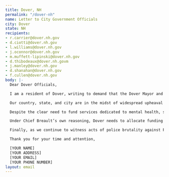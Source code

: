 ```yaml
---
title: Dover, NH
permalink: "/dover-nh"
name: Letter to City Government Officials
city: Dover
state: NH
recipients:
- r.carrier@dover.nh.gov
- d.ciotti@dover.nh.gov
- l.williams@dover.nh.gov
- j.oconnor@dover.nh.gov
- m.muffett-lipinski@dover.nh.gov
- d.thibodeaux@dover.nh.govm
- j.manley@dover.nh.gov
- d.shanahan@dover.nh.gov
- f.cullen@dover.nh.gov
body: |-
  Dear Dover Officials,

  I am a resident of Dover, writing to demand that the Dover Mayor and City Council adopt a budget prioritizing community well-being and redirecting funding away from the Dover Police Department.

  Our country, state, and city are in the midst of widespread upheaval over the systemic violence of policing. At the same time, we face a growing economic crisis in the wake of COVID-19, with Dover’s unemployment rate at 17.3% as of April 2020. We are demanding that our voices be heard now, and that real change be made to the way this city allocates its resources.

  Despite the clear need to fund services dedicated to mental health, substance abuse, and affordable housing, the current budget proposal for FY 2021 calls for an increase of $511,672 in funding for the Dover Police Department. More funding for Dover’s already 50-plus-officer force is not what our community needs in this moment. In a recent interview with Fosters, Police Chief Breault’s own words made plain why a shift away from increased funding for police is imperative right now. In describing the 22% increase in service calls since 2010, Chief Breault noted that this increase was largely driven by so-called “‘social service related calls,’ which include drugs, homelessness and mental illness.”

  Under Chief Breault’s own reasoning, Dover needs to allocate funding for services that will address our interrelated crises in mental health resources, substance use treatment, and affordable housing. Our police officers are not experts in these fields. Our community’s challenges are best addressed with skilled and dedicated social workers and other support staff who can provide trained expertise and assistance in these interconnected areas that affect those in poverty and/or struggling with substance use. Adding more armed police officers and making them the first line of response in myriad crises does not effectively serve the needs of everyone in our community. As a taxpayer of the city of Dover, I insist that funds be reallocated from the Dover Police into services that meet these needs.

  Finally, as we continue to witness acts of police brutality against People of Color in the United States, this moment demands that we reorient funds in our community. We must stand with cities around the country who have called to defund the police. I likewise demand increased investment in services that provide support affordable housing, education, and other human services for the most in need. The current crises we face requires a drastic reorienting of our priorities. Further funding for the police will not adequately address the issues we face today.

  Thank you for your time and attention,

  [YOUR NAME]
  [YOUR ADDRESS]
  [YOUR EMAIL]
  [YOUR PHONE NUMBER]
layout: email
---
```


